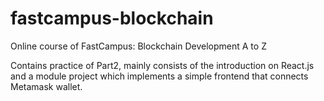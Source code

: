 # fastcampus-blockchain

Online course of FastCampus: Blockchain Development A to Z

Contains practice of Part2, mainly consists of the introduction on React.js and a module project which implements a simple frontend that connects Metamask wallet.
